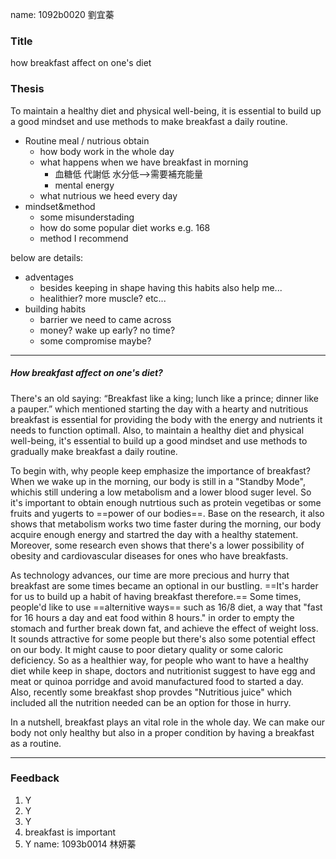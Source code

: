 
name: 1092b0020 劉宜蓁
### Title 
how breakfast affect on one's diet 
### Thesis
To maintain a healthy diet and physical well-being, it is essential to build up a good mindset and use methods to make breakfast a daily routine.

- Routine meal / nutrious obtain
	- how body work in the whole day
	- what happens when we have breakfast in morning
		- 血糖低 代謝低 水分低-->需要補充能量
		- mental energy
	- what nutrious we heed every day
- mindset&method
	- some misunderstading
	- how do some popular diet works e.g. 168
	- method I recommend

below are details:
- adventages
	- besides keeping in shape having this habits also help me...
	- healithier? more muscle? etc...
- building habits
	- barrier we need to came across
	- money? wake up early? no time?
	- some compromise maybe?

---
##### How breakfast affect on one's diet?

There's an old saying: “Breakfast like a king; lunch like a prince; dinner like a pauper.” which mentioned starting the day with a hearty and nutritious breakfast is essential for providing the body with the energy and nutrients it needs to function optimall. Also, to maintain a healthy diet and physical well-being, it's essential to build up a good mindset and use methods to gradually make breakfast a daily routine.

To begin with, why people keep emphasize the importance of breakfast? When we wake up in the morning, our body is still in a "Standby Mode", whichis still undering a low metabolism and a lower blood suger level. So it's important to obtain enough nutrtious  such as protein vegetibas or some fruits and yugerts to ==power of our bodies==. Base on the research, it also shows that metabolism works two time faster during the morning, our body acquire enough energy and startred the day with a healthy statement. Moreover, some research even shows that there's a lower possibility of obesity and cardiovascular diseases for ones who have breakfasts.

As technology advances, our time are more precious and hurry that breakfast are some times became an optional in our bustling. ==It's harder for us to build up a habit of having breakfast therefore.== Some times, people'd like to use ==alternitive ways== such as 16/8 diet, a way that "fast for 16 hours a day and eat food within 8 hours." in order to empty the stomach and further break down fat, and achieve the effect of weight loss. It sounds attractive for some people but there's also some potential effect on our body. It might cause to poor dietary quality or some caloric deficiency. So as a healthier way, for people who want to have a healthy diet while keep in shape, doctors and nutritionist suggest to have egg and meat or quinoa porridge and avoid manufactured food to started a day. Also, recently some breakfast shop provdes "Nutritious juice" which included all the nutrition needed can be an option for those in hurry.

In a nutshell, breakfast plays an vital role in the whole day. We can make our body not only healthy but also in a proper condition by having a breakfast as a routine.

---
### Feedback

1. Y
2. Y
3. Y
1. breakfast is important
2. Y
name: 1093b0014 林妍蓁